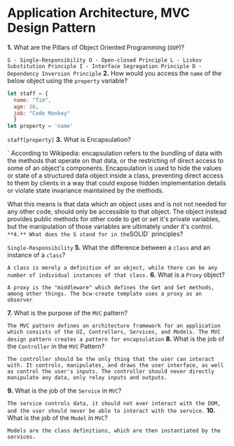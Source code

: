 # Application Architecture, MVC Design Pattern

**1.** What are the Pillars of Object Oriented Programming (`OOP`)?
<!-- enter you answer in the space below -->
`
  S - Single-Responsibility
  O - Open-closed Principle
  L - Liskov Substitution Principle
  I - Interface Segregation Principle
  D - Dependency Inversion Principle
`
**2.** How would you access the `name` of the below object using the `property` variable?
```js
let staff = {
  name: "Tim",
  age: 26,
  job: "Code Monkey"
  }
let property = 'name'
```
<!-- enter you answer in the space below -->
`
staff[property]
`
**3.** What is Encapsulation?
<!-- enter you answer in the space below -->
`
According to Wikipedia: encapsulation refers to the bundling of data with the methods that operate on that data, or the restricting of direct access to some of an object's components. Encapsulation is used to hide the values or state of a structured data object inside a class, preventing direct access to them by clients in a way that could expose hidden implementation details or violate state invariance maintained by the methods.

What this means is that data which an object uses and is not not needed for any other code, should only be accessible to that object. The object instead provides public methods for other code to get or set it's private variables, but the manipulation of those variables are ultimately under it's control.
`
**4.** What does the S stand for in the `SOLID` principles?
<!-- enter you answer in the space below -->
`
Single-Responsibility
`
**5.** What the difference between a `class` and an instance of a `class`?
<!-- enter you answer in the space below -->
`
A class is merely a definition of an object, while there can be any number of individual instances of that class.
`
**6.** What is a `Proxy` object?
<!-- enter you answer in the space below -->
`
A proxy is the "middleware" which defines the Get and Set methods, among other things. The bcw-create template uses a proxy as an observer
`

**7.** What is the purpose of the `MVC` pattern?
<!-- enter you answer in the space below -->
`
The MVC pattern defines an architecture framework for an application which consists of the UI, Controllers, Services, and Models. The MVC design pattern creates a pattern for encapsulation
`
**8.** What is the job of the `Controller` in the `MVC` Pattern?
<!-- enter you answer in the space below -->
`
The controller should be the only thing that the user can interact with. It controls, manipulates, and draws the user interface, as well as control the user's inputs. The controller should never directly manipulate any data, only relay inputs and outputs.
`

**9.** What is the job of the `Service` in `MVC`?
<!-- enter you answer in the space below -->
`
The service controls data, it should not ever interact with the DOM, and the user should never be able to interact with the service.
`
**10.** What is the job of the `Model` in `MVC`?
<!-- enter you answer in the space below -->
`
Models are the class definitions, which are then instantiated by the services.
`
